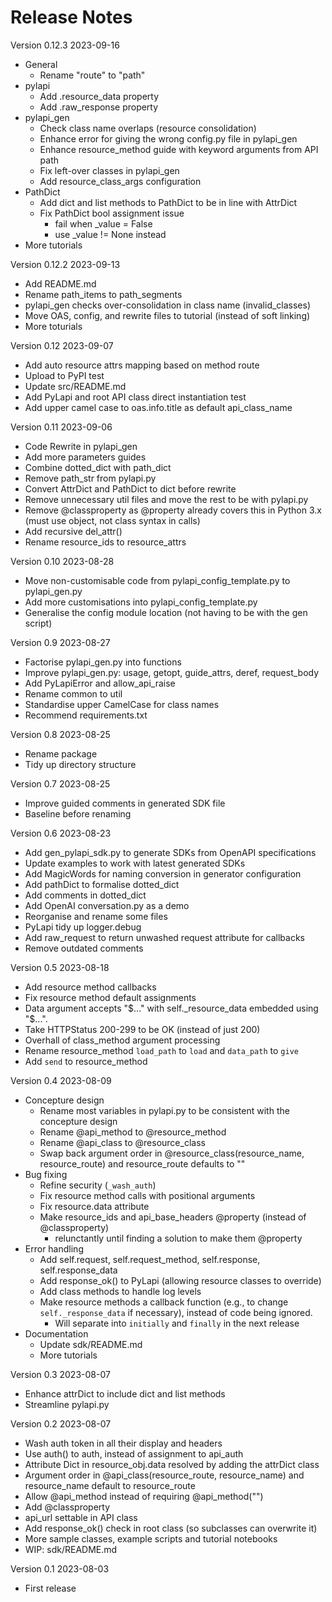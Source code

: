 # Release Notes

Version 0.12.3 2023-09-16
- General
  - Rename "route" to "path"
- pylapi
  - Add .resource_data property
  - Add .raw_response property
- pylapi_gen
  - Check class name overlaps (resource consolidation)
  - Enhance error for giving the wrong config.py file in pylapi_gen
  - Enhance resource_method guide with keyword arguments from API path
  - Fix left-over classes in pylapi_gen
  - Add resource_class_args configuration
- PathDict
  - Add dict and list methods to PathDict to be in line with AttrDict
  - Fix PathDict bool assignment issue
    - fail when _value = False
    - use _value != None instead
- More tutorials

Version 0.12.2 2023-09-13
- Add README.md
- Rename path_items to path_segments
- pylapi_gen checks over-consolidation in class name (invalid_classes)
- Move OAS, config, and rewrite files to tutorial (instead of soft linking)
- More toturials

Version 0.12 2023-09-07
- Add auto resource attrs mapping based on method route
- Upload to PyPI test
- Update src/README.md
- Add PyLapi and root API class direct instantiation test
- Add upper camel case to oas.info.title as default api_class_name

Version 0.11 2023-09-06
- Code Rewrite in pylapi_gen
- Add more parameters guides
- Combine dotted_dict with path_dict
- Remove path_str from pylapi.py
- Convert AttrDict and PathDict to dict before rewrite
- Remove unnecessary util files and move the rest to be with pylapi.py
- Remove @classproperty as @property already covers this in Python 3.x (must use object, not class syntax in calls)
- Add recursive del_attr()
- Rename resource_ids to resource_attrs

Version 0.10 2023-08-28
- Move non-customisable code from pylapi_config_template.py to pylapi_gen.py
- Add more customisations into pylapi_config_template.py
- Generalise the config module location (not having to be with the gen script)

Version 0.9 2023-08-27
- Factorise pylapi_gen.py into functions
- Improve pylapi_gen.py: usage, getopt, guide_attrs, deref, request_body
- Add PyLapiError and allow_api_raise
- Rename common to util
- Standardise upper CamelCase for class names
- Recommend requirements.txt

Version 0.8 2023-08-25
- Rename package
- Tidy up directory structure

Version 0.7 2023-08-25
- Improve guided comments in generated SDK file
- Baseline before renaming

Version 0.6 2023-08-23
- Add gen_pylapi_sdk.py to generate SDKs from OpenAPI specifications
- Update examples to work with latest generated SDKs
- Add MagicWords for naming conversion in generator configuration
- Add pathDict to formalise dotted_dict
- Add comments in dotted_dict
- Add OpenAI conversation.py as a demo
- Reorganise and rename some files
- PyLapi tidy up logger.debug
- Add raw_request to return unwashed request attribute for callbacks
- Remove outdated comments

Version 0.5 2023-08-18
- Add resource method callbacks
- Fix resource method default assignments
- Data argument accepts "$..." with self._resource_data embedded using "$...".
- Take HTTPStatus 200-299 to be OK (instead of just 200)
- Overhall of class_method argument processing
- Rename resource_method `load_path` to `load` and `data_path` to `give`
- Add `send` to resource_method

Version 0.4 2023-08-09
- Concepture design
  - Rename most variables in pylapi.py to be consistent with the concepture design
  - Rename @api_method to @resource_method
  - Rename @api_class to @resource_class
  - Swap back argument order in @resource_class(resource_name, resource_route) and resource_route defaults to ""
- Bug fixing
  - Refine security (`_wash_auth`)
  - Fix resource method calls with positional arguments
  - Fix resource.data attribute
  - Make resource_ids and api_base_headers @property (instead of @classproperty)
    - relunctantly until finding a solution to make them @property
- Error handling
  - Add self.request, self.request_method, self.response, self.response_data
  - Add response_ok() to PyLapi (allowing resource classes to override)
  - Add class methods to handle log levels
  - Make resource methods a callback function (e.g., to change `self._response_data` if necessary), instead of code being ignored.
    - Will separate into `initially` and `finally` in the next release
- Documentation
  - Update sdk/README.md
  - More tutorials

Version 0.3 2023-08-07
- Enhance attrDict to include dict and list methods
- Streamline pylapi.py

Version 0.2 2023-08-07
- Wash auth token in all their display and headers
- Use auth() to auth, instead of assignment to api_auth
- Attribute Dict in resource_obj.data resolved by adding the attrDict class
- Argument order in @api_class(resource_route, resource_name) and resource_name default to resource_route
- Allow @api_method instead of requiring @api_method("")
- Add @classproperty
- api_url settable in API class
- Add response_ok() check in root class (so subclasses can overwrite it)
- More sample classes, example scripts and tutorial notebooks
- WIP: sdk/README.md

Version 0.1 2023-08-03
- First release
